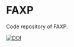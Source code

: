 # FAXP

Code repository of FAXP.  

[![DOI](https://zenodo.org/badge/DOI/10.5281/zenodo.13848766.svg)](https://doi.org/10.5281/zenodo.13848766)

